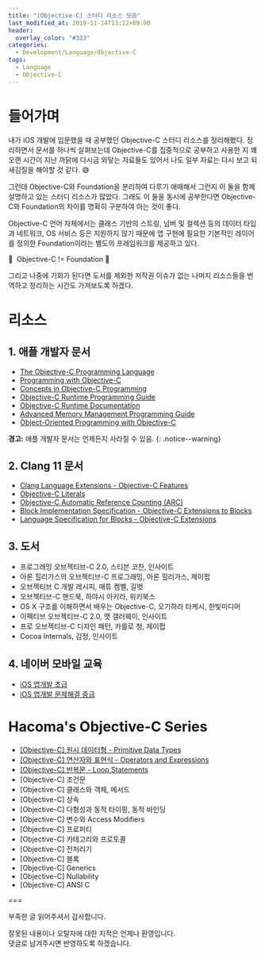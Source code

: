 ```yaml
---
title: "[Objective-C] 스터디 리소스 모음"
last_modified_at: 2019-11-14T13:12+09:00
header:
  overlay_color: "#333"
categories:
  - Development/Language/Objective-C
tags:
  - Language
  - Objective-C
---
```


# 들어가며

내가 iOS 개발에 입문했을 때 공부했던 Objective-C 스터디 리소스를 정리해봤다. 정리하면서 문서를 하나씩 살펴보는데 Objective-C를 집중적으로 공부하고 사용한 지
꽤 오랜 시간이 지난 까닭에 다시금 와닿는 자료들도 있어서 나도 일부 자료는 다시 보고 되새김질을 해야할 것 같다. 😅

그런데 Objective-C와 Foundation을 분리하여 다루기 애매해서 그런지 이 둘을 함께 설명하고 있는 스터디 리소스가 많았다. 그래도 이 둘을 동시에 공부한다면 Objective-C와 Foundation의 차이를 명확히 구분하여 아는 것이 좋다.

Objective-C 언어 자체에서는 클래스 기반의 스트링, 넘버 및 컬렉션 등의 데이터 타입과 네트워크, OS 서비스 등은 지원하지 않기 때문에 앱 구현에 필요한 기본적인 레이어를 정의한 Foundation이라는 별도의 프레임워크를 제공하고 있다.

🌟&nbsp; Objective-C != Foundation 🌟

그리고 나중에 기회가 된다면 도서를 제외한 저작권 이슈가 없는 나머지 리소스들을 번역하고 정리하는 시간도 가져보도록 하겠다.

# 리소스

## 1. 애플 개발자 문서

- [The Objective-C Programming Language](https://developer.apple.com/library/archive/documentation/Cocoa/Conceptual/ObjectiveC/Introduction/introObjectiveC.html)
- [Programming with Objective-C](https://developer.apple.com/library/archive/documentation/Cocoa/Conceptual/ProgrammingWithObjectiveC/Introduction/Introduction.html)
- [Concepts in Objective-C Programming](https://developer.apple.com/library/archive/documentation/General/Conceptual/CocoaEncyclopedia/Introduction/Introduction.html#//apple_ref/doc/uid/TP40010810)
- [Objective-C Runtime Programming Guide](https://developer.apple.com/library/archive/documentation/Cocoa/Conceptual/ObjCRuntimeGuide/Introduction/Introduction.html#//apple_ref/doc/uid/TP40008048)
- [Objective-C Runtime Documentation](https://developer.apple.com/documentation/objectivec/objective-c_runtime)
- [Advanced Memory Management Programming Guide](https://developer.apple.com/library/archive/documentation/Cocoa/Conceptual/MemoryMgmt/Articles/MemoryMgmt.html#//apple_ref/doc/uid/10000011i)
- [Object-Oriented Programming with Objective-C](https://developer.apple.com/library/archive/documentation/Cocoa/Conceptual/OOP_ObjC/Introduction/Introduction.html#//apple_ref/doc/uid/TP40005149)

**경고:** 애플 개발자 문서는 언제든지 사라질 수 있음.
{: .notice--warning}

## 2. Clang 11 문서

- [Clang Language Extensions - Objective-C Features](https://clang.llvm.org/docs/LanguageExtensions.html?highlight=objective#objective-c-features)
- [Objective-C Literals](https://clang.llvm.org/docs/ObjectiveCLiterals.html?highlight=objective)
- [Objective-C Automatic Reference Counting (ARC)](https://clang.llvm.org/docs/AutomaticReferenceCounting.html?highlight=objective)
- [Block Implementation Specification - Objective-C Extensions to Blocks](https://clang.llvm.org/docs/Block-ABI-Apple.html?highlight=objective#objective-c-extensions-to-blocks)
- [Language Specification for Blocks - Objective-C Extensions](https://clang.llvm.org/docs/BlockLanguageSpec.html?highlight=objective#objective-c-extensions)

## 3. 도서

- 프로그래밍 오브젝티브-C 2.0, 스티븐 코찬, 인사이트
- 아론 힐리가스의 오브젝티브-C 프로그래밍, 아론 힐리가스, 제이펍
- 오브젝티브 C 개발 레시피, 매튜 켐벨, 길벗
- 오브젝티브-C 핸드북, 하야시 아키라, 위키북스
- OS X 구조를 이해하면서 배우는 Objective-C, 오기하라 타케시, 한빛미디어
- 이펙티브 오브젝티브-C 2.0, 맷 갤러웨이, 인사이트
- 프로 오브젝티브-C 디자인 패턴, 카를로 청, 제이펍
- Cocoa Internals, 김정, 인사이트

## 4. 네이버 모바일 교육

- [iOS 앱개발 초급](https://tv.naver.com/v/364932/list/33493)
- [iOS 앱개발 문제해결 중급](https://tv.naver.com/v/384067/list/35318)

# Hacoma's Objective-C Series

- [[Objective-C] 원시 데이터형 - Primitive Data Types](https://hacoma.github.io/development/language/objective-c/primitive-data-types/)
- [[Objective-C] 연산자와 표현식 - Operators and Expressions](https://hacoma.github.io/development/language/objective-c/operators-and-expressions/)
- [[Objective-C] 반복문 - Loop Statements](https://hacoma.github.io/development/language/objective-c/loop-statements/)
- [Objective-C] 조건문
- [Objective-C] 클래스와 객체, 메서드
- [Objective-C] 상속
- [Objective-C] 다형성과 동적 타이핑, 동적 바인딩
- [Objective-C] 변수와 Access Modifiers
- [Objective-C] 프로퍼티
- [Objective-C] 카테고리와 프로토콜
- [Objective-C] 전처리기
- [Objective-C] 블록
- [Objective-C] Generics
- [Objective-C] Nullability
- [Objective-C] ANSI C

===

부족한 글 읽어주셔서 감사합니다.

잘못된 내용이나 오탈자에 대한 지적은 언제나 환영입니다.  
댓글로 남겨주시면 반영하도록 하겠습니다.
